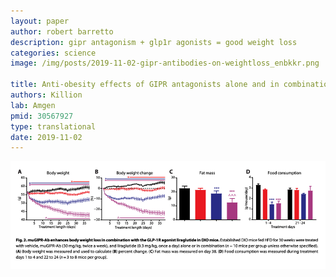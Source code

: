```yaml
---
layout: paper
author: robert barretto
description: gipr antagonism + glp1r agonists = good weight loss
categories: science
image: /img/posts/2019-11-02-gipr-antibodies-on-weightloss_enbkkr.png

title: Anti-obesity effects of GIPR antagonists alone and in combination with GLP-1R agonists in preclinical models
authors: Killion
lab: Amgen
pmid: 30567927
type: translational
date: 2019-11-02
---
```

![weight loss](/img/posts/2019-11-02-gipr-antibodies-on-weightloss_enbkkr.png)